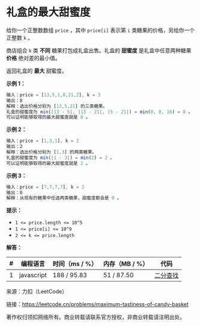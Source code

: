 # 礼盒的最大甜蜜度

给你一个正整数数组 `price` ，其中 `price[i]` 表示第 `i` 类糖果的价格，另给你一个正整数 `k` 。

商店组合 `k` 类 **不同** 糖果打包成礼盒出售。礼盒的 **甜蜜度** 是礼盒中任意两种糖果 **价格** 绝对差的最小值。

返回礼盒的 **最大** 甜蜜度。

**示例 1：**

``` javascript
输入：price = [13,5,1,8,21,2], k = 3
输出：8
解释：选出价格分别为 [13,5,21] 的三类糖果。
礼盒的甜蜜度为 min(|13 - 5|, |13 - 21|, |5 - 21|) = min(8, 8, 16) = 8 。
可以证明能够取得的最大甜蜜度就是 8 。
```

**示例 2：**

``` javascript
输入：price = [1,3,1], k = 2
输出：2
解释：选出价格分别为 [1,3] 的两类糖果。
礼盒的甜蜜度为 min(|1 - 3|) = min(2) = 2 。
可以证明能够取得的最大甜蜜度就是 2 。
```

**示例 3：**

``` javascript
输入：price = [7,7,7,7], k = 2
输出：0
解释：从现有的糖果中任选两类糖果，甜蜜度都会是 0 。
```

**提示：**

- `1 <= price.length <= 10^5`
- `1 <= price[i] <= 10^9`
- `2 <= k <= price.length`

**解答：**

**#**|**编程语言**|**时间（ms / %）**|**内存（MB / %）**|**代码**
--|--|--|--|--
1|javascript|188 / 95.83|51 / 87.50|[二分查找](./javascript/ac_v1.js)

来源：力扣（LeetCode）

链接：https://leetcode.cn/problems/maximum-tastiness-of-candy-basket

著作权归领扣网络所有。商业转载请联系官方授权，非商业转载请注明出处。
